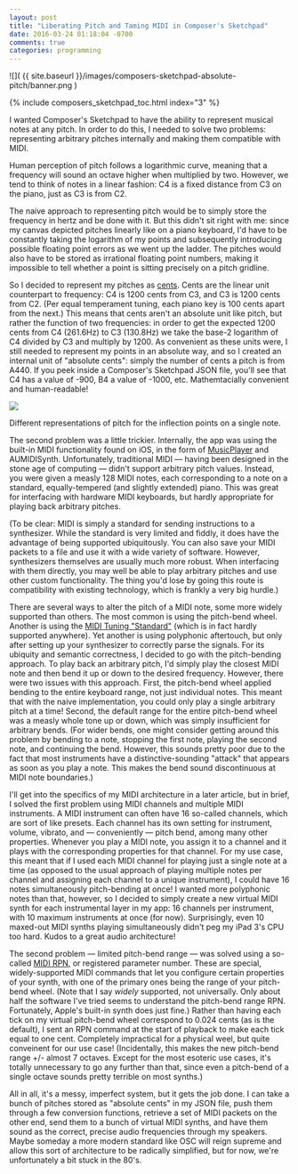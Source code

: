 ```yaml
---
layout: post
title: "Liberating Pitch and Taming MIDI in Composer's Sketchpad"
date: 2016-03-24 01:18:04 -0700
comments: true
categories: programming
---
```


![]( {{ site.baseurl }}/images/composers-sketchpad-absolute-pitch/banner.png )

{% include composers_sketchpad_toc.html index="3" %}

I wanted Composer's Sketchpad to have the ability to represent musical notes at any pitch. In order to do this, I needed to solve two problems: representing arbitrary pitches internally and making them compatible with MIDI.

Human perception of pitch follows a logarithmic curve, meaning that a frequency will sound an octave higher when multiplied by two. However, we tend to think of notes in a linear fashion: C4 is a fixed distance from C3 on the piano, just as C3 is from C2.

The naive approach to representing pitch would be to simply store the frequency in hertz and be done with it. But this didn't sit right with me: since my canvas depicted pitches linearly like on a piano keyboard, I'd have to be constantly taking the logarithm of my points and subsequently introducing possible floating point errors as we went up the ladder. The pitches would also have to be stored as irrational floating point numbers, making it impossible to tell whether a point is sitting precisely on a pitch gridline.

So I decided to represent my pitches as [cents][cents]. Cents are the linear unit counterpart to frequency: C4 is 1200 cents from C3, and C3 is 1200 cents from C2. (Per equal temperament tuning, each piano key is 100 cents apart from the next.) This means that cents aren't an absolute unit like pitch, but rather the function of two frequencies: in order to get the expected 1200 cents from C4 (261.6Hz) to C3 (130.8Hz) we take the base-2 logarithm of C4 divided by C3 and multiply by 1200. As convenient as these units were, I still needed to represent my points in an absolute way, and so I created an internal unit of "absolute cents": simply the number of cents a pitch is from A440. If you peek inside a Composer's Sketchpad JSON file, you'll see that C4 has a value of -900, B4 a value of -1000, etc. Mathemtacially convenient and human-readable!

<div class="caption">
<img src="{{ site.baseurl }}/images/composers-sketchpad-absolute-pitch/cents.png"></img>
<p>Different representations of pitch for the inflection points on a single note.</p>
</div>

The second problem was a little trickier. Internally, the app was using the built-in MIDI functionality found on iOS, in the form of [MusicPlayer][musicplayer] and AUMIDISynth. Unfortunately, traditional MIDI — having been designed in the stone age of computing — didn't support arbitrary pitch values. Instead, you were given a measly 128 MIDI notes, each corresponding to a note on a standard, equally-tempered (and slightly extended) piano. This was great for interfacing with hardware MIDI keyboards, but hardly appropriate for playing back arbitrary pitches.

(To be clear: MIDI is simply a standard for sending instructions to a synthesizer. While the standard is very limited and fiddly, it does have the advantage of being supported ubiquitously. You can also save your MIDI packets to a file and use it with a wide variety of software. However, synthesizers themselves are usually much more robust. When interfacing with them directly, you may well be able to play arbitrary pitches and use other custom functionality. The thing you'd lose by going this route is compatibility with existing technology, which is frankly a very big hurdle.)

There are several ways to alter the pitch of a MIDI note, some more widely supported than others. The most common is using the pitch-bend wheel. Another is using the [MIDI Tuning "Standard"][midi_tuning_standard] (which is in fact hardly supported anywhere). Yet another is using polyphonic aftertouch, but only after setting up your synthesizer to correctly parse the signals. For its ubiquity and semantic correctness, I decided to go with the pitch-bending approach. To play back an arbitrary pitch, I'd simply play the closest MIDI note and then bend it up or down to the desired frequency. However, there were two issues with this approach. First, the pitch-bend wheel applied bending to the entire keyboard range, not just individual notes. This meant that with the naive implementation, you could only play a single arbitrary pitch at a time! Second, the default range for the entire pitch-bend wheel was a measly whole tone up or down, which was simply insufficient for arbitrary bends. (For wider bends, one might consider getting around this problem by bending to a note, stopping the first note, playing the second note, and continuing the bend. However, this sounds pretty poor due to the fact that most instruments have a distinctive-sounding "attack" that appears as soon as you play a note. This makes the bend sound discontinuous at MIDI note boundaries.)

I'll get into the specifics of my MIDI architecture in a later article, but in brief, I solved the first problem using MIDI channels and multiple MIDI instruments. A MIDI instrument can often have 16 so-called channels, which are sort of like presets. Each channel has its own setting for instrument, volume, vibrato, and — conveniently — pitch bend, among many other properties. Whenever you play a MIDI note, you assign it to a channel and it plays with the corresponding properties for that channel. For my use case, this meant that if I used each MIDI channel for playing just a single note at a time (as opposed to the usual approach of playing multiple notes per channel and assigning each channel to a unique instrument), I could have 16 notes simultaneously pitch-bending at once! I wanted more polyphonic notes than that, however, so I decided to simply create a new virtual MIDI synth for each instrumental layer in my app: 16 channels per instrument, with 10 maximum instruments at once (for now). Surprisingly, even 10 maxed-out MIDI synths playing simultaneously didn't peg my iPad 3's CPU too hard. Kudos to a great audio architecture!

The second problem — limited pitch-bend range — was solved using a so-called [MIDI RPN][midi_rpn], or registered parameter number. These are special, widely-supported MIDI commands that let you configure certain properties of your synth, with one of the primary ones being the range of your pitch-bend wheel. (Note that I say *widely* supported, not universally. Only about half the software I've tried seems to understand the pitch-bend range RPN. Fortunately, Apple's built-in synth does just fine.) Rather than having each tick on my virtual pitch-bend wheel correspond to 0.024 cents (as is the default), I sent an RPN command at the start of playback to make each tick equal to one cent. Completely impractical for a physical weel, but quite conveinent for our use case! (Incidentally, this makes the new pitch-bend range +/- almost 7 octaves. Except for the most esoteric use cases, it's totally unnecessary to go any further than that, since even a pitch-bend of a single octave sounds pretty terrible on most synths.)

All in all, it's a messy, imperfect system, but it gets the job done. I can take a bunch of pitches stored as "absolute cents" in my JSON file, push them through a few conversion functions, retrieve a set of MIDI packets on the other end, send them to a bunch of virtual MIDI synths, and have them sound as the correct, precise audio frequencies through my speakers. Maybe someday a more modern standard like OSC will reign supreme and allow this sort of architecture to be radically simplified, but for now, we're unfortunately a bit stuck in the 80's.

[cents]: https://en.wikipedia.org/wiki/Cent_(music)
[musicplayer]: https://developer.apple.com/library/ios/documentation/AudioToolbox/Reference/MusicPlayerServices_Reference/index.html
[midi_tuning_standard]: https://en.wikipedia.org/wiki/MIDI_Tuning_Standard
[midi_rpn]: http://www.blitter.com/~russtopia/MIDI/~jglatt/tech/midispec/rpn.htm